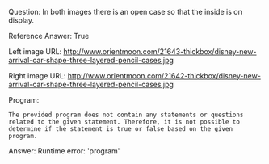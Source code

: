 Question: In both images there is an open case so that the inside is on display.

Reference Answer: True

Left image URL: http://www.orientmoon.com/21643-thickbox/disney-new-arrival-car-shape-three-layered-pencil-cases.jpg

Right image URL: http://www.orientmoon.com/21642-thickbox/disney-new-arrival-car-shape-three-layered-pencil-cases.jpg

Program:

```
The provided program does not contain any statements or questions related to the given statement. Therefore, it is not possible to determine if the statement is true or false based on the given program.
```
Answer: Runtime error: 'program'

